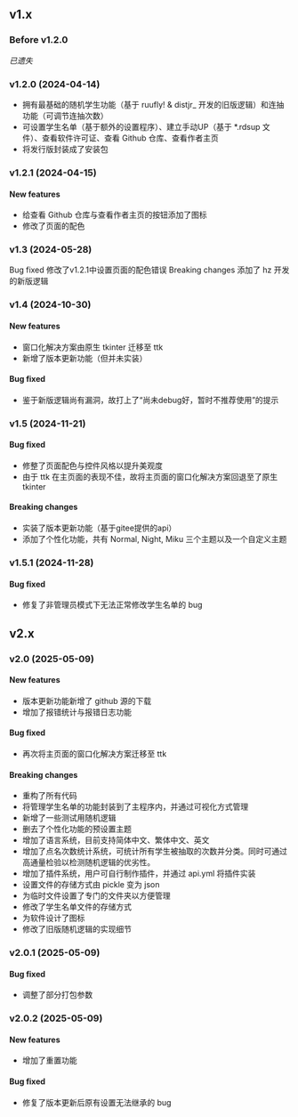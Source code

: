 ## v1.x

### Before v1.2.0

*已遗失*

### v1.2.0 (2024-04-14)

- 拥有最基础的随机学生功能（基于 ruufly! & distjr_ 开发的旧版逻辑）和连抽功能（可调节连抽次数）
- 可设置学生名单（基于额外的设置程序）、建立手动UP（基于 *.rdsup 文件）、查看软件许可证、查看 Github 仓库、查看作者主页
- 将发行版封装成了安装包

### v1.2.1 (2024-04-15)

#### New features

- 给查看 Github 仓库与查看作者主页的按钮添加了图标
- 修改了页面的配色

### v1.3 (2024-05-28)

Bug fixed
修改了v1.2.1中设置页面的配色错误
Breaking changes
添加了 hz 开发的新版逻辑

### v1.4 (2024-10-30)

#### New features

- 窗口化解决方案由原生 tkinter 迁移至 ttk
- 新增了版本更新功能（但并未实装）

#### Bug fixed

- 鉴于新版逻辑尚有漏洞，故打上了“尚未debug好，暂时不推荐使用”的提示

### v1.5 (2024-11-21)

#### Bug fixed

- 修整了页面配色与控件风格以提升美观度
- 由于 ttk 在主页面的表现不佳，故将主页面的窗口化解决方案回退至了原生 tkinter

#### Breaking changes

- 实装了版本更新功能（基于gitee提供的api）
- 添加了个性化功能，共有 Normal, Night, Miku 三个主题以及一个自定义主题

### v1.5.1 (2024-11-28)

#### Bug fixed

- 修复了非管理员模式下无法正常修改学生名单的 bug

## v2.x

### v2.0 (2025-05-09)

#### New features

- 版本更新功能新增了 github 源的下载
- 增加了报错统计与报错日志功能

#### Bug fixed

- 再次将主页面的窗口化解决方案迁移至 ttk

#### Breaking changes

- 重构了所有代码
- 将管理学生名单的功能封装到了主程序内，并通过可视化方式管理
- 新增了一些测试用随机逻辑
- 删去了个性化功能的预设置主题
- 增加了语言系统，目前支持简体中文、繁体中文、英文
- 增加了点名次数统计系统，可统计所有学生被抽取的次数并分类。同时可通过高通量检验以检测随机逻辑的优劣性。
- 增加了插件系统，用户可自行制作插件，并通过 api.yml 将插件实装
- 设置文件的存储方式由 pickle 变为 json
- 为临时文件设置了专门的文件夹以方便管理
- 修改了学生名单文件的存储方式
- 为软件设计了图标
- 修改了旧版随机逻辑的实现细节

### v2.0.1 (2025-05-09)

#### Bug fixed

- 调整了部分打包参数

### v2.0.2 (2025-05-09)

#### New features

- 增加了重置功能

#### Bug fixed

- 修复了版本更新后原有设置无法继承的 bug
